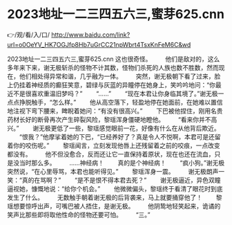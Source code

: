 # 2023地址一二三四五六三,蜜芽625.cnn

👉/观/看/入/口/ http://www.baidu.com/link?url=o0OeYV_HK7OGJfp8Hb7uGrCC21npWbrt4TsxKnFeM6C&wd


2023地址一二三四五六三,蜜芽625.cnn
这也很奇怪。
　　他们是敌对的，这么多年来下来，谢无极斩杀的怪物不计其数，怪物们杀死的人族也数不胜数，然而现在，他们相处得异常和谐，几乎融为一体。
　　突然，谢无极朝下看了过来，脸上仍挂着神经质的癫狂笑意，碧绿与灰蓝的异瞳停在她身上，笑吟吟地问：“你最近不是很喜欢重温旧梦吗？”
　　“……”
　　“现在本君让你身临其境了。”谢无极一点点挣脱触手，“怎么样。”
　　他从高空落下，轻盈地停在她面前，在她难以置信地注视下弯下腰来，睥睨着她问：“有没有很高兴。”
　　下巴被他捏住，刚用名贵药材长好的断骨再次产生碎裂风险，黎瑶浑身僵硬地瞪他。
　　“看来你并不高兴。”
　　谢无极更低了一些，黎瑶感觉眼前一花，好像有什么在从他背后欺近。
　　“恨我？”他摩挲着她的下巴，“已经养好了？真是令人不悦啊，本君可是还留着你的咬伤呢。”
　　黎瑶闻言，立刻发现他唇上还残留着之前的咬痕，一点改变都没有。
　　他不但没愈合，反而还让它一直保持着原状，现在也还在流血，只是没当时那么多。
　　……神经病！
　　真的是个神经病！
　　“疯小狗。”谢无极突然说，“在心里辱骂，本君也能听得见。”
　　黎瑶浑身一震。
　　谢无极朗声一笑：“真的在骂啊？”
　　“是不是恨不得本君去死？”
　　谢无极逼近，异色双瞳逼视她，慷慨地说：“给你个机会。”
　　他微微偏头，黎瑶终于看清了眼花时到底发生了什么。
　　无数触手朝着谢无极的后背袭来，马上就要捅穿他了！
　　黎瑶想要惊呼出声，可嘴巴被人捂住，是谢无极。
　　他阴鸷地轻笑起来，诡谲的笑声比那些即将取他性命的怪物还要可怕。
　　“三。”
